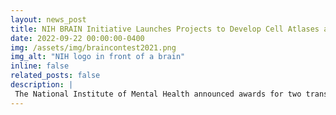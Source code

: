 ```yaml
---
layout: news_post
title: NIH BRAIN Initiative Launches Projects to Develop Cell Atlases and Molecular Tools for Cell Access 
date: 2022-09-22 00:00:00-0400
img: /assets/img/braincontest2021.png
img_alt: "NIH logo in front of a brain"
inline: false
related_posts: false
description: |
 The National Institute of Mental Health announced awards for two transformative BRAIN Initiatives.  Read more in the NIMH press release [here](https://www.nimh.nih.gov/news/science-news/2022/nih-brain-initiative-launches-projects-to-develop-cell-atlases-and-molecular-tools-for-cell-access).
---
```

